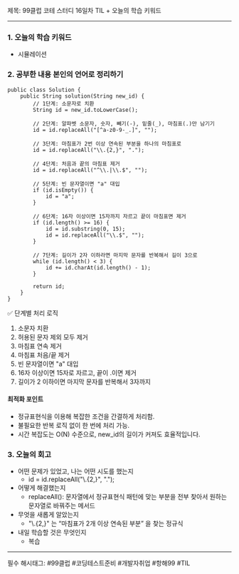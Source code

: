 제목: 99클럽 코테 스터디 16일차 TIL + 오늘의 학습 키워드

---
### 1. 오늘의 학습 키워드
  - 시뮬레이션
  
### 2. 공부한 내용 본인의 언어로 정리하기
````
public class Solution {
    public String solution(String new_id) {
        // 1단계: 소문자로 치환
        String id = new_id.toLowerCase();

        // 2단계: 알파벳 소문자, 숫자, 빼기(-), 밑줄(_), 마침표(.)만 남기기
        id = id.replaceAll("[^a-z0-9-_.]", "");

        // 3단계: 마침표가 2번 이상 연속된 부분을 하나의 마침표로
        id = id.replaceAll("\\.{2,}", ".");

        // 4단계: 처음과 끝의 마침표 제거
        id = id.replaceAll("^\\.|\\.$", "");

        // 5단계: 빈 문자열이면 "a" 대입
        if (id.isEmpty()) {
            id = "a";
        }

        // 6단계: 16자 이상이면 15자까지 자르고 끝이 마침표면 제거
        if (id.length() >= 16) {
            id = id.substring(0, 15);
            id = id.replaceAll("\\.$", "");
        }

        // 7단계: 길이가 2자 이하라면 마지막 문자를 반복해서 길이 3으로
        while (id.length() < 3) {
            id += id.charAt(id.length() - 1);
        }

        return id;
    }
}
````
✅ 단계별 처리 로직
1.	소문자 치환
2.	허용된 문자 제외 모두 제거
3.	마침표 연속 제거
4.	마침표 처음/끝 제거
5.	빈 문자열이면 "a" 대입
6.	16자 이상이면 15자로 자르고, 끝이 .이면 제거
7.	길이가 2 이하이면 마지막 문자를 반복해서 3자까지

#### 최적화 포인트
- 정규표현식을 이용해 복잡한 조건을 간결하게 처리함. 
- 불필요한 반복 로직 없이 한 번에 처리 가능. 
- 시간 복잡도는 O(N) 수준으로, new_id의 길이가 커져도 효율적입니다.

### 3. 오늘의 회고 
- 어떤 문제가 있었고, 나는 어떤 시도를 했는지
  - id = id.replaceAll("\\.{2,}", ".");
- 어떻게 해결했는지
  - replaceAll(): 문자열에서 정규표현식 패턴에 맞는 부분을 전부 찾아서 원하는 문자열로 바꿔주는 메서드 
- 무엇을 새롭게 알았는지
  - "\\.{2,}" 는 “마침표가 2개 이상 연속된 부분” 을 찾는 정규식
- 내일 학습할 것은 무엇인지
  - 복습

----
필수 해시태그: #99클럽 #코딩테스트준비 #개발자취업 #항해99 #TIL
